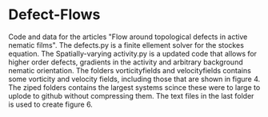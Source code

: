 # Defect-Flows
Code and data for the articles "Flow around topological defects in active nematic films".
The defects.py is a finite ellement solver for the stockes equation.
The Spatially-varying activity.py is a updated code that allows for higher order defects, gradients in the activity and arbitrary background nematic orientation.
The folders vorticityfields and velocityfields contains some vorticity and velocity fields, including those that are shown in figure 4. The ziped folders contains the 
largest systems scince these were to large to uplode to github without compressing them. 
The text files in the last folder is used to create figure 6.  
